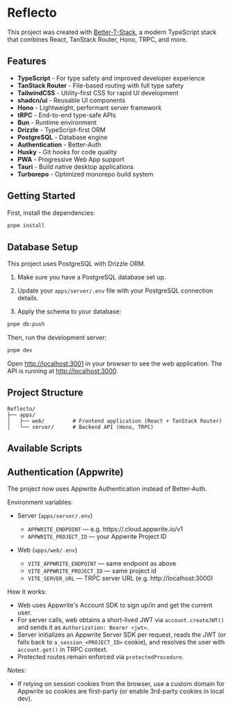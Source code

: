 # Reflecto

This project was created with [Better-T-Stack](https://github.com/AmanVarshney01/create-better-t-stack), a modern TypeScript stack that combines React, TanStack Router, Hono, TRPC, and more.

## Features

- **TypeScript** - For type safety and improved developer experience
- **TanStack Router** - File-based routing with full type safety
- **TailwindCSS** - Utility-first CSS for rapid UI development
- **shadcn/ui** - Reusable UI components
- **Hono** - Lightweight, performant server framework
- **tRPC** - End-to-end type-safe APIs
- **Bun** - Runtime environment
- **Drizzle** - TypeScript-first ORM
- **PostgreSQL** - Database engine
- **Authentication** - Better-Auth
- **Husky** - Git hooks for code quality
- **PWA** - Progressive Web App support
- **Tauri** - Build native desktop applications
- **Turborepo** - Optimized monorepo build system

## Getting Started

First, install the dependencies:

```bash
pnpm install
```
## Database Setup

This project uses PostgreSQL with Drizzle ORM.

1. Make sure you have a PostgreSQL database set up.
2. Update your `apps/server/.env` file with your PostgreSQL connection details.

3. Apply the schema to your database:
```bash
pnpm db:push
```


Then, run the development server:

```bash
pnpm dev
```

Open [http://localhost:3001](http://localhost:3001) in your browser to see the web application.
The API is running at [http://localhost:3000](http://localhost:3000).





## Project Structure

```
Reflecto/
├── apps/
│   ├── web/         # Frontend application (React + TanStack Router)
│   └── server/      # Backend API (Hono, TRPC)
```

## Available Scripts


## Authentication (Appwrite)

The project now uses Appwrite Authentication instead of Better-Auth.

Environment variables:

- Server (`apps/server/.env`)
	- `APPWRITE_ENDPOINT` — e.g. https://<REGION>.cloud.appwrite.io/v1
	- `APPWRITE_PROJECT_ID` — your Appwrite Project ID

- Web (`apps/web/.env`)
	- `VITE_APPWRITE_ENDPOINT` — same endpoint as above
	- `VITE_APPWRITE_PROJECT_ID` — same project id
	- `VITE_SERVER_URL` — TRPC server URL (e.g. http://localhost:3000)

How it works:

- Web uses Appwrite's Account SDK to sign up/in and get the current user.
- For server calls, web obtains a short-lived JWT via `account.createJWT()` and sends it as `Authorization: Bearer <jwt>`.
- Server initializes an Appwrite Server SDK per request, reads the JWT (or falls back to `a_session_<PROJECT_ID>` cookie), and resolves the user with `account.get()` in TRPC context.
- Protected routes remain enforced via `protectedProcedure`.

Notes:

- If relying on session cookies from the browser, use a custom domain for Appwrite so cookies are first-party (or enable 3rd-party cookies in local dev).
